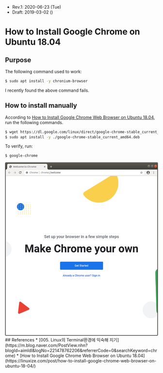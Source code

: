 * Rev.1: 2020-06-23 (Tue)
* Draft: 2019-03-02 ()
# How to Install Google Chrome on Ubuntu 18.04
## Purpose
The following command used to work:
```bash
$ sudo apt install -y chronium-browser
```
I recently found the above command fails. 
## How to install manually
According to [How to Install Google Chrome Web Browser on Ubuntu 18.04](https://linuxize.com/post/how-to-install-google-chrome-web-browser-on-ubuntu-18-04/), run the following commands.
```bash
$ wget https://dl.google.com/linux/direct/google-chrome-stable_current_amd64.deb
$ sudo apt install -y ./google-chrome-stable_current_amd64.deb
```
To verify, run:
```bash
$ google-chrome
```
<img src="images/google_chrome-initial_launch_window.png">
## References
* [005. Linux의 Terminal환경에 익숙해 지기](https://m.blog.naver.com/PostView.nhn?blogId=aimldl&logNo=221478762206&referrerCode=0&searchKeyword=chrome)
* [How to Install Google Chrome Web Browser on Ubuntu 18.04](https://linuxize.com/post/how-to-install-google-chrome-web-browser-on-ubuntu-18-04/)
